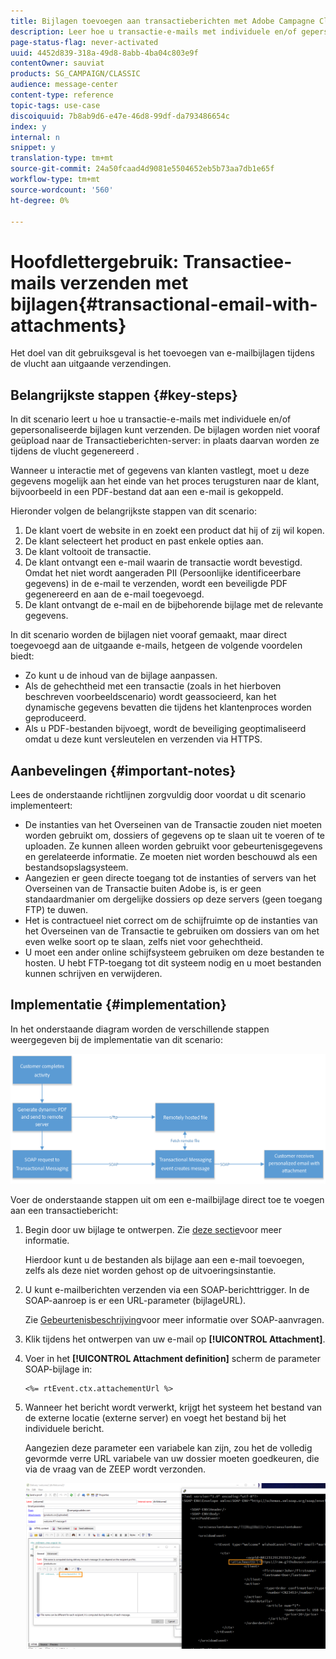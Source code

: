 ```yaml
---
title: Bijlagen toevoegen aan transactieberichten met Adobe Campagne Classic
description: Leer hoe u transactie-e-mails met individuele en/of gepersonaliseerde bijlagen kunt verzenden met Adobe Campaign Classic
page-status-flag: never-activated
uuid: 4452d839-318a-49d8-8abb-4ba04c803e9f
contentOwner: sauviat
products: SG_CAMPAIGN/CLASSIC
audience: message-center
content-type: reference
topic-tags: use-case
discoiquuid: 7b8ab9d6-e47e-46d8-99df-da793486654c
index: y
internal: n
snippet: y
translation-type: tm+mt
source-git-commit: 24a50fcaad4d9081e5504652eb5b73aa7db1e65f
workflow-type: tm+mt
source-wordcount: '560'
ht-degree: 0%

---
```



# Hoofdlettergebruik: Transactiee-mails verzenden met bijlagen{#transactional-email-with-attachments}

Het doel van dit gebruiksgeval is het toevoegen van e-mailbijlagen tijdens de vlucht aan uitgaande verzendingen.

## Belangrijkste stappen {#key-steps}

In dit scenario leert u hoe u transactie-e-mails met individuele en/of gepersonaliseerde bijlagen kunt verzenden. De bijlagen worden niet vooraf geüpload naar de Transactieberichten-server: in plaats daarvan worden ze tijdens de vlucht gegenereerd .

Wanneer u interactie met of gegevens van klanten vastlegt, moet u deze gegevens mogelijk aan het einde van het proces terugsturen naar de klant, bijvoorbeeld in een PDF-bestand dat aan een e-mail is gekoppeld.

Hieronder volgen de belangrijkste stappen van dit scenario:

1. De klant voert de website in en zoekt een product dat hij of zij wil kopen.
1. De klant selecteert het product en past enkele opties aan.
1. De klant voltooit de transactie.
1. De klant ontvangt een e-mail waarin de transactie wordt bevestigd. Omdat het niet wordt aangeraden PII (Persoonlijke identificeerbare gegevens) in de e-mail te verzenden, wordt een beveiligde PDF gegenereerd en aan de e-mail toegevoegd.
1. De klant ontvangt de e-mail en de bijbehorende bijlage met de relevante gegevens.

In dit scenario worden de bijlagen niet vooraf gemaakt, maar direct toegevoegd aan de uitgaande e-mails, hetgeen de volgende voordelen biedt:

* Zo kunt u de inhoud van de bijlage aanpassen.
* Als de gehechtheid met een transactie (zoals in het hierboven beschreven voorbeeldscenario) wordt geassocieerd, kan het dynamische gegevens bevatten die tijdens het klantenproces worden geproduceerd.
* Als u PDF-bestanden bijvoegt, wordt de beveiliging geoptimaliseerd omdat u deze kunt versleutelen en verzenden via HTTPS.

## Aanbevelingen {#important-notes}

Lees de onderstaande richtlijnen zorgvuldig door voordat u dit scenario implementeert:

* De instanties van het Overseinen van de Transactie zouden niet moeten worden gebruikt om, dossiers of gegevens op te slaan uit te voeren of te uploaden. Ze kunnen alleen worden gebruikt voor gebeurtenisgegevens en gerelateerde informatie. Ze moeten niet worden beschouwd als een bestandsopslagsysteem.
* Aangezien er geen directe toegang tot de instanties of servers van het Overseinen van de Transactie buiten Adobe is, is er geen standaardmanier om dergelijke dossiers op deze servers (geen toegang FTP) te duwen.
* Het is contractueel niet correct om de schijfruimte op de instanties van het Overseinen van de Transactie te gebruiken om dossiers van om het even welke soort op te slaan, zelfs niet voor gehechtheid.
* U moet een ander online schijfsysteem gebruiken om deze bestanden te hosten. U hebt FTP-toegang tot dit systeem nodig en u moet bestanden kunnen schrijven en verwijderen.

## Implementatie {#implementation}

In het onderstaande diagram worden de verschillende stappen weergegeven bij de implementatie van dit scenario:

![](assets/message-center-uc1.png)

Voer de onderstaande stappen uit om een e-mailbijlage direct toe te voegen aan een transactiebericht:

1. Begin door uw bijlage te ontwerpen. Zie [deze sectie](../../delivery/using/attaching-files.md#attach-a-personalized-file)voor meer informatie.

   Hierdoor kunt u de bestanden als bijlage aan een e-mail toevoegen, zelfs als deze niet worden gehost op de uitvoeringsinstantie.

1. U kunt e-mailberichten verzenden via een SOAP-berichttrigger. In de SOAP-aanroep is er een URL-parameter (bijlageURL).

   Zie [Gebeurtenisbeschrijving](../../message-center/using/event-description.md)voor meer informatie over SOAP-aanvragen.

1. Klik tijdens het ontwerpen van uw e-mail op **[!UICONTROL Attachment]**.

1. Voer in het **[!UICONTROL Attachment definition]** scherm de parameter SOAP-bijlage in:

   ```
   <%= rtEvent.ctx.attachementUrl %>
   ```

1. Wanneer het bericht wordt verwerkt, krijgt het systeem het bestand van de externe locatie (externe server) en voegt het bestand bij het individuele bericht.

   Aangezien deze parameter een variabele kan zijn, zou het de volledig gevormde verre URL variabele van uw dossier moeten goedkeuren, die via de vraag van de ZEEP wordt verzonden.

   ![](assets/message-center-uc2.png)
